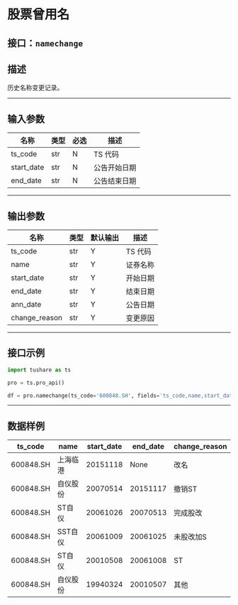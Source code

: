 # 股票曾用名

## 接口：`namechange`

## 描述
历史名称变更记录。

---

## 输入参数

| 名称       | 类型  | 必选 | 描述 |
|------------|------|------|----------------|
| ts_code    | str  | N    | TS 代码 |
| start_date | str  | N    | 公告开始日期 |
| end_date   | str  | N    | 公告结束日期 |

---

## 输出参数

| 名称          | 类型  | 默认输出 | 描述 |
|--------------|------|--------|----------------|
| ts_code      | str  | Y      | TS 代码 |
| name         | str  | Y      | 证券名称 |
| start_date   | str  | Y      | 开始日期 |
| end_date     | str  | Y      | 结束日期 |
| ann_date     | str  | Y      | 公告日期 |
| change_reason | str  | Y      | 变更原因 |

---

## 接口示例

```python
import tushare as ts

pro = ts.pro_api()

df = pro.namechange(ts_code='600848.SH', fields='ts_code,name,start_date,end_date,change_reason')
```

---

## 数据样例

| ts_code   | name    | start_date | end_date  | change_reason |
|-----------|--------|------------|-----------|---------------|
| 600848.SH | 上海临港 | 20151118   | None      | 改名          |
| 600848.SH | 自仪股份 | 20070514   | 20151117  | 撤销ST        |
| 600848.SH | ST自仪  | 20061026   | 20070513  | 完成股改      |
| 600848.SH | SST自仪 | 20061009   | 20061025  | 未股改加S     |
| 600848.SH | ST自仪  | 20010508   | 20061008  | ST           |
| 600848.SH | 自仪股份 | 19940324   | 20010507  | 其他         |
